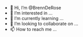 - 👋 Hi, I’m @BrennDeRose
- 👀 I’m interested in ...
- 🌱 I’m currently learning ...
- 💞️ I’m looking to collaborate on ...
- 📫 How to reach me ...

<!---
BrennDeRose/BrennDeRose is a ✨ special ✨ repository because its `README.md` (this file) appears on your GitHub profile.
You can click the Preview link to take a look at your changes.
--->
